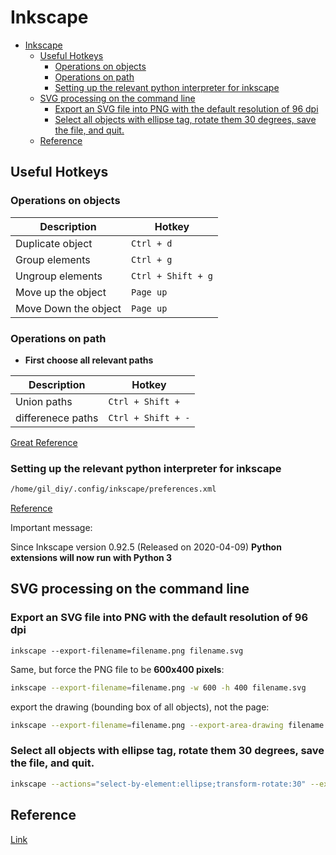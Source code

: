 # Inkscape

<!--ts-->
* [Inkscape](#inkscape)
   * [Useful Hotkeys](#useful-hotkeys)
      * [Operations on objects](#operations-on-objects)
      * [Operations on path](#operations-on-path)
      * [Setting up the relevant python interpreter for inkscape](#setting-up-the-relevant-python-interpreter-for-inkscape)
   * [SVG processing on the command line](#svg-processing-on-the-command-line)
      * [Export an SVG file into PNG with the default resolution of 96 dpi](#export-an-svg-file-into-png-with-the-default-resolution-of-96-dpi)
      * [Select all objects with ellipse tag, rotate them 30 degrees, save the file, and quit.](#select-all-objects-with-ellipse-tag-rotate-them-30-degrees-save-the-file-and-quit)
   * [Reference](#reference)

<!-- Created by https://github.com/ekalinin/github-markdown-toc -->
<!-- Added by: gil_diy, at: Sun 26 Feb 2023 01:10:41 AM IST -->

<!--te-->

## Useful Hotkeys

###  Operations on objects

Description | Hotkey
------------|-----
Duplicate object | `Ctrl + d`
Group elements | `Ctrl + g`
Ungroup elements | `Ctrl + Shift + g`
Move up the object | `Page up`
Move Down the object | `Page up`

###  Operations on path

* **First choose all relevant paths**

Description | Hotkey
------------|-----
Union paths | `Ctrl + Shift +`
differenece paths | `Ctrl + Shift + -`

[Great Reference](https://www.youtube.com/watch?v=jxhR9aT6crU)


### Setting up the relevant python interpreter for inkscape 

```bash
/home/gil_diy/.config/inkscape/preferences.xml
```

[Reference](https://wiki.inkscape.org/wiki/index.php/Extension_Interpreters)

Important message:

Since Inkscape version 0.92.5 (Released on 2020-04-09) 
**Python extensions will now run with Python 3**


## SVG processing on the command line

### Export an SVG file into PNG with the default resolution of 96 dpi

```
inkscape --export-filename=filename.png filename.svg
```


Same, but force the PNG file to be **600x400 pixels**:

```bash
inkscape --export-filename=filename.png -w 600 -h 400 filename.svg
```


export the drawing (bounding box of all objects), not the page:

```bash
inkscape --export-filename=filename.png --export-area-drawing filename.svg
```

### Select all objects with ellipse tag, rotate them 30 degrees, save the file, and quit.

```bash
inkscape --actions="select-by-element:ellipse;transform-rotate:30" --export-overwrite filename.svg
```


## Reference

[Link](https://inkscape.org/doc/inkscape-man.html)